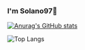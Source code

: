 ### I'm Solano97👋

[![Anurag's GitHub stats](https://github-readme-stats.vercel.app/api?username=Solanito97&show_icons=true&theme=radical)](https://github.com/Solanito97/github-readme-stats)

![Top Langs](https://github-readme-stats.vercel.app/api/top-langs/?username=Solanito97&show_icons=true&theme=radical&layout=compact)
